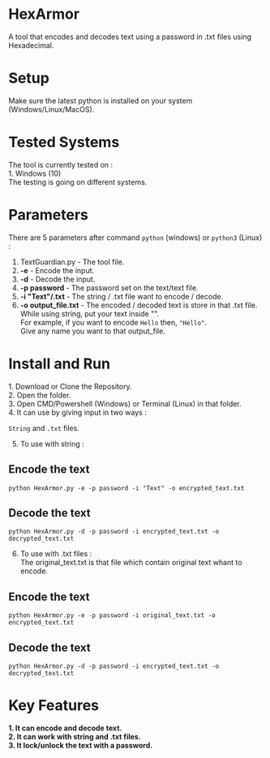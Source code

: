 # HexArmor
A tool that encodes and decodes text using a password in .txt files using Hexadecimal.

<h1>Setup</h1>
Make sure the latest python is installed on your system (Windows/Linux/MacOS).<br>

<h1>Tested Systems</h1>
The tool is currently tested on : <br>
1. Windows (10)<br>
The testing is going on different systems.

# Parameters
There are 5 parameters after command ```python``` (windows) or ```python3``` (Linux) : <br>
1. TextGuardian.py - The tool file.<br>
2. **-e** - Encode the input.<br>
3. **-d** - Decode the input.<br>
4. **-p password** - The password set on the text/text file.<br>
5. **-i "Text"/.txt** - The string / .txt file want to encode / decode.<br>
6. **-o output_file.txt** - The encoded / decoded text is store in that .txt file.<br>
While using string, put your text inside "".<br>
For example, if you want to encode ```Hello``` then, ```"Hello"```.<br>
Give any name you want to that output_file.<br>

<h1>Install and Run</h1>
1. Download or Clone the Repository.<br>
2. Open the folder.<br>
3. Open CMD/Powershell (Windows) or Terminal (Linux) in that folder.<br>
4. It can use by giving input in two ways : <br>

```String``` and ```.txt``` files.

5. To use with string : <br>
## Encode the text<br>

```
python HexArmor.py -e -p password -i "Text" -o encrypted_text.txt
```
## Decode the text<br>

```
python HexArmor.py -d -p password -i encrypted_text.txt -o decrypted_text.txt
```
6. To use with .txt files : <br>
The original_text.txt is that file which contain original text whant to encode.<br>
## Encode the text<br>

```
python HexArmor.py -e -p password -i original_text.txt -o encrypted_text.txt
```
## Decode the text<br>

```
python HexArmor.py -d -p password -i encrypted_text.txt -o decrypted_text.txt
```

<h1>Key Features</h1>
<b>1. It can encode and decode text.</b><br>
<b>2. It can work with string and .txt files.</b><br>
<b>3. It lock/unlock the text with a password.<br>
